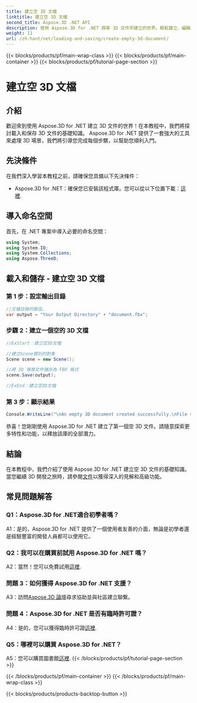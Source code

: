 ```yaml
---
title: 建立空 3D 文檔
linktitle: 建立空 3D 文檔
second_title: Aspose.3D .NET API
description: 使用 Aspose.3D for .NET 探索 3D 文件所建立的世界。輕鬆建立、編輯和儲存令人驚嘆的 3D 場景。
weight: 11
url: /zh-hant/net/loading-and-saving/create-empty-3d-document/
---
```


{{< blocks/products/pf/main-wrap-class >}}
{{< blocks/products/pf/main-container >}}
{{< blocks/products/pf/tutorial-page-section >}}

# 建立空 3D 文檔

## 介紹

歡迎來到使用 Aspose.3D for .NET 建立 3D 文件的世界！在本教程中，我們將探討載入和保存 3D 文件的基礎知識。 Aspose.3D for .NET 提供了一套強大的工具來處理 3D 場景，我們將引導您完成每個步驟，以幫助您順利入門。

## 先決條件

在我們深入學習本教程之前，請確保您具備以下先決條件：

-  Aspose.3D for .NET：確保您已安裝該程式庫。您可以從以下位置下載：[這裡](https://releases.aspose.com/3d/net/).

## 導入命名空間

首先，在 .NET 專案中導入必要的命名空間：

```csharp
using System;
using System.IO;
using System.Collections;
using Aspose.ThreeD;
```

## 載入和儲存 - 建立空 3D 文檔

### 第 1 步：設定輸出目錄

```csharp
//文檔目錄的路徑。
var output = "Your Output Directory" + "document.fbx";
```

### 步驟 2：建立一個空的 3D 文檔

```csharp
//ExStart：建立空3D文檔

//建立Scene類別的對象
Scene scene = new Scene();

//將 3D 場景文件儲存為 FBX 格式
scene.Save(output);

//ExEnd：建立空3D文檔
```

### 第 3 步：顯示結果

```csharp
Console.WriteLine("\nAn empty 3D document created successfully.\nFile saved at " + output);
```

恭喜！您剛剛使用 Aspose.3D for .NET 建立了第一個空 3D 文件。請隨意探索更多特性和功能，以釋放該庫的全部潛力。

## 結論

在本教程中，我們介紹了使用 Aspose.3D for .NET 建立空 3D 文件的基礎知識。當您繼續 3D 開發之旅時，請參閱[文件](https://reference.aspose.com/3d/net/)以獲得深入的見解和高級功能。

## 常見問題解答

### Q1：Aspose.3D for .NET適合初學者嗎？

A1：是的，Aspose.3D for .NET 提供了一個使用者友善的介面，無論是初學者還是經驗豐富的開發人員都可以使用它。

### Q2：我可以在購買前試用 Aspose.3D for .NET 嗎？

 A2：當然！您可以免費試用[這裡](https://releases.aspose.com/).

### 問題 3：如何獲得 Aspose.3D for .NET 支援？

 A3：訪問[Aspose.3D 論壇](https://forum.aspose.com/c/3d/18)尋求協助並與社區建立聯繫。

### 問題 4：Aspose.3D for .NET 是否有臨時許可證？

 A4：是的，您可以獲得臨時許可證[這裡](https://purchase.aspose.com/temporary-license/).

### Q5：哪裡可以購買 Aspose.3D for .NET？

 A5：您可以購買圖書館[這裡](https://purchase.aspose.com/buy).
{{< /blocks/products/pf/tutorial-page-section >}}

{{< /blocks/products/pf/main-container >}}
{{< /blocks/products/pf/main-wrap-class >}}

{{< blocks/products/products-backtop-button >}}
